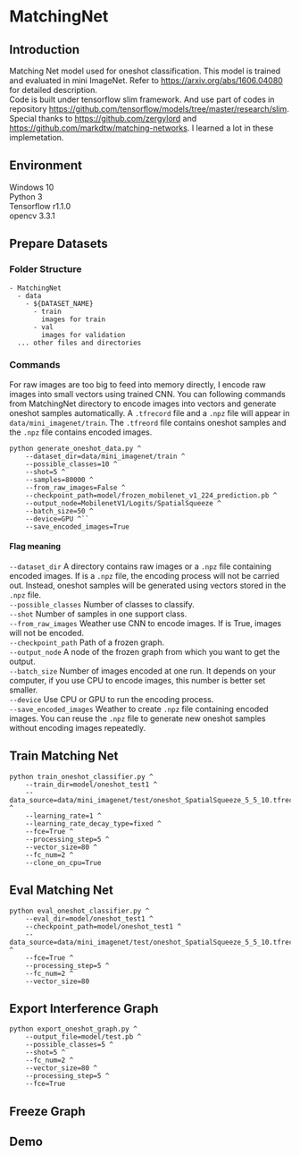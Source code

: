# MatchingNet   
## Introduction   
Matching Net model used for oneshot classification. This model is trained and evaluated in mini ImageNet. Refer to https://arxiv.org/abs/1606.04080 for detailed description.    
Code is built under tensorflow slim framework. And use part of codes in repository https://github.com/tensorflow/models/tree/master/research/slim.   
Special thanks to https://github.com/zergylord and https://github.com/markdtw/matching-networks. I learned a lot in these implemetation.   
## Environment   
Windows 10   
Python 3  
Tensorflow r1.1.0   
opencv 3.3.1   
## Prepare Datasets   
### Folder Structure
    - MatchingNet   
      - data   
        - ${DATASET_NAME}   
          - train   
            images for train
          - val   
            images for validation
      ... other files and directories
### Commands   
For raw images are too big to feed into memory directly, I encode raw images into small vectors using trained CNN. You can following commands from MatchingNet directory to encode images into vectors and generate oneshot samples automatically. A `.tfrecord` file and a `.npz` file will appear in `data/mini_imagenet/train`. The `.tfreord` file contains oneshot samples and the `.npz` file contains encoded images.    

    python generate_oneshot_data.py ^
        --dataset_dir=data/mini_imagenet/train ^
        --possible_classes=10 ^
        --shot=5 ^
        --samples=80000 ^
        --from_raw_images=False ^
        --checkpoint_path=model/frozen_mobilenet_v1_224_prediction.pb ^
        --output_node=MobilenetV1/Logits/SpatialSqueeze ^
        --batch_size=50 ^
        --device=GPU ^``
        --save_encoded_images=True 
   
#### Flag meaning     
`--dataset_dir` A directory contains raw images or a `.npz` file containing encoded images. If is a `.npz` file, the encoding process will not be carried out. Instead, oneshot samples will be generated using vectors stored in the `.npz` file.     
`--possible_classes` Number of classes to classify.   
`--shot` Number of samples in one support class.   
`--from_raw_images` Weather use CNN to encode images. If is True, images will not be encoded.   
`--checkpoint_path` Path of a frozen graph.   
`--output_node` A node of the frozen graph from which you want to get the output.   
`--batch_size` Number of images encoded at one run. It depends on your computer, if you use CPU to encode images, this number is better set smaller.   
`--device` Use CPU or GPU to run the encoding process.   
`--save_encoded_images` Weather to create `.npz` file containing encoded images. You can reuse the `.npz` file to generate new oneshot samples without encoding images repeatedly.   
## Train Matching Net   
    python train_oneshot_classifier.py ^
        --train_dir=model/oneshot_test1 ^
        --data_source=data/mini_imagenet/test/oneshot_SpatialSqueeze_5_5_10.tfrecord ^
        --learning_rate=1 ^
        --learning_rate_decay_type=fixed ^
        --fce=True ^
        --processing_step=5 ^
        --vector_size=80 ^
        --fc_num=2 ^
        --clone_on_cpu=True
## Eval Matching Net   
    python eval_oneshot_classifier.py ^
        --eval_dir=model/oneshot_test1 ^
        --checkpoint_path=model/oneshot_test1 ^
        --data_source=data/mini_imagenet/test/oneshot_SpatialSqueeze_5_5_10.tfrecord ^
        --fce=True ^
        --processing_step=5 ^
        --fc_num=2 ^
        --vector_size=80 
## Export Interference Graph    
    python export_oneshot_graph.py ^
        --output_file=model/test.pb ^
        --possible_classes=5 ^
        --shot=5 ^
        --fc_num=2 ^
        --vector_size=80 ^
        --processing_step=5 ^
        --fce=True
## Freeze Graph
## Demo
